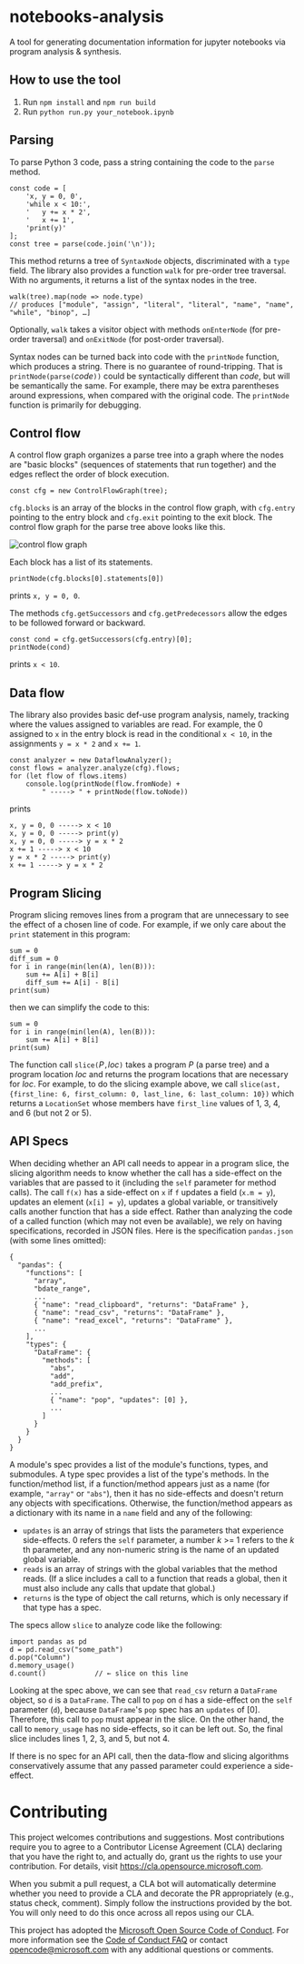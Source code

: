 # notebooks-analysis

A tool for generating documentation information for jupyter notebooks via program analysis & synthesis. 

## How to use the tool
1. Run `npm install` and `npm run build`
2. Run `python run.py your_notebook.ipynb`

## Parsing

To parse Python 3 code, pass a string containing the code to the `parse` method.

```
const code = [
    'x, y = 0, 0',
    'while x < 10:',
    '   y += x * 2',
    '   x += 1',
    'print(y)'
];
const tree = parse(code.join('\n')); 
```
This method returns a tree of `SyntaxNode` objects, discriminated with a `type` field. 
The library also provides a function `walk` for pre-order tree traversal. With no arguments, it returns 
a list of the syntax nodes in the tree.  

```
walk(tree).map(node => node.type)
// produces ["module", "assign", "literal", "literal", "name", "name", "while", "binop", …]
```

Optionally, `walk` takes a visitor object with methods `onEnterNode` (for pre-order traversal) and `onExitNode` (for post-order traversal).

Syntax nodes can be turned back into code with the `printNode` function, which produces a string. There is no guarantee of round-tripping. That is `printNode(parse(`_code_`))` could be syntactically different than _code_, but will be semantically the same. For example, there may be extra parentheses around expressions, when compared with the original code. The `printNode` function is primarily for debugging.

## Control flow

A control flow graph organizes a parse tree into a graph where the nodes are "basic blocks" (sequences of statements that run together) and the edges reflect  the order of block execution.

```
const cfg = new ControlFlowGraph(tree);
```

`cfg.blocks` is an array of the blocks in the control flow graph, with `cfg.entry` pointing to the entry block and `cfg.exit` pointing to the exit block.
The control flow graph for the parse tree above looks like this.

![control flow graph](./cfg.png)


 Each block has a list of its statements.
```
printNode(cfg.blocks[0].statements[0])
```
prints `x, y = 0, 0`.

The methods `cfg.getSuccessors` and `cfg.getPredecessors` allow the edges to be followed forward or backward.
```
const cond = cfg.getSuccessors(cfg.entry)[0];
printNode(cond)
```
prints `x < 10`.

## Data flow

The library also provides basic def-use program analysis, namely, tracking where the values assigned to variables are read. For example, the 0 assigned to `x` in the entry block is read in the conditional `x < 10`, in the assignments `y = x * 2` and `x += 1`. 

```
const analyzer = new DataflowAnalyzer();
const flows = analyzer.analyze(cfg).flows;
for (let flow of flows.items) 
    console.log(printNode(flow.fromNode) + 
        " -----> " + printNode(flow.toNode))
```
prints
```
x, y = 0, 0 -----> x < 10
x, y = 0, 0 -----> print(y)
x, y = 0, 0 -----> y = x * 2
x += 1 -----> x < 10
y = x * 2 -----> print(y)
x += 1 -----> y = x * 2
```

## Program Slicing

Program slicing removes lines from a program that are unnecessary to see the effect of a chosen line of code. 
For example, if we only care about the `print` statement in this program:
```
sum = 0
diff_sum = 0
for i in range(min(len(A), len(B))):
    sum += A[i] + B[i]
    diff_sum += A[i] - B[i]
print(sum)
```
then we can simplify the code to this:
```
sum = 0
for i in range(min(len(A), len(B))):
    sum += A[i] + B[i]
print(sum)
```

The function call `slice(`_P_`,`_loc_`)` takes a program _P_ (a parse tree) and a program location _loc_ and returns the program locations that are necessary for _loc_. 
For example, to do the slicing example above, we call 
`slice(ast, {first_line: 6, first_column: 0, last_line, 6: last_column: 10})` which returns a `LocationSet` whose members have `first_line` values of 1, 3, 4, and 6 (but not 2 or 5).

## API Specs

When deciding whether an API call needs to appear in a program slice, the slicing algorithm needs
to know whether the call has a side-effect on the variables that are passed to it (including the `self` parameter for method calls). The call `f(x)` has a side-effect on `x` if `f` updates a field (`x.m = y`), updates an element (`x[i] = y`), updates a global variable, or transitively calls another function that has a side effect. Rather than analyzing the code of a called function (which may not even be available), we rely on having specifications, recorded in JSON files. Here is the specification `pandas.json` (with some lines omitted):
```
{
  "pandas": {
    "functions": [
      "array",
      "bdate_range",
      ...
      { "name": "read_clipboard", "returns": "DataFrame" },
      { "name": "read_csv", "returns": "DataFrame" },
      { "name": "read_excel", "returns": "DataFrame" },
      ...
    ],
    "types": {
      "DataFrame": {
        "methods": [
          "abs",
          "add",
          "add_prefix",
          ...
          { "name": "pop", "updates": [0] },
          ...
        ]
      }
    }
  }
}
```
A module's spec provides a list of the module's functions, types, and submodules. A type spec provides a list of the type's methods. In the function/method list, if a function/method appears just as a name (for example, `"array"` or `"abs"`), then it has no side-effects and doesn't return any objects with specifications. Otherwise, the function/method appears as a dictionary with its name in a `name` field and any of the following:
* `updates` is an array of strings that lists the parameters that experience side-effects. 0 refers the `self` parameter, a number _k_ >= 1 refers to the _k_ th parameter, and any non-numeric string is the name of an updated global variable.
* `reads` is an array of strings with the global variables that the method reads. (If a slice includes a call to a function that reads a global, then it must also include any calls that update that global.)
* `returns` is the type of object the call returns, which is only necessary if that type has a spec. 

The specs allow `slice` to analyze code like the following:
```
import pandas as pd
d = pd.read_csv("some_path")
d.pop("Column")
d.memory_usage()
d.count()            // ← slice on this line
```
Looking at the spec above, we can see that `read_csv` return a `DataFrame` object, so `d` is a `DataFrame`. The call to `pop` on `d` has a side-effect on the `self` parameter (`d`), because `DataFrame`'s `pop` spec has an `updates` of [0]. Therefore, this call to `pop` must appear in the slice. On the other hand, the call to `memory_usage` has no side-effects, so it can be left out. So, the final slice includes lines 1, 2, 3, and 5, but not 4.

If there is no spec for an API call, then the data-flow and slicing algorithms conservatively assume that any passed parameter could experience a side-effect. 

# Contributing

This project welcomes contributions and suggestions.  Most contributions require you to agree to a
Contributor License Agreement (CLA) declaring that you have the right to, and actually do, grant us
the rights to use your contribution. For details, visit https://cla.opensource.microsoft.com.

When you submit a pull request, a CLA bot will automatically determine whether you need to provide
a CLA and decorate the PR appropriately (e.g., status check, comment). Simply follow the instructions
provided by the bot. You will only need to do this once across all repos using our CLA.

This project has adopted the [Microsoft Open Source Code of Conduct](https://opensource.microsoft.com/codeofconduct/).
For more information see the [Code of Conduct FAQ](https://opensource.microsoft.com/codeofconduct/faq/) or
contact [opencode@microsoft.com](mailto:opencode@microsoft.com) with any additional questions or comments.
